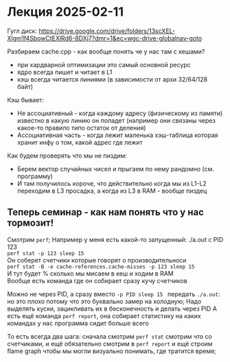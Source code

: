 # Лекция 2025-02-11
Гугл диск: https://drive.google.com/drive/folders/13scXEL-Xlgm1f4SbowCtEXlRd6-8DXj7?dmr=1&ec=wgc-drive-globalnav-goto

Разбираем cache.cpp - как вообще понять че у нас там с кешами?
- при хардварной оптимизации это самый основной ресурс
- ядро всегда пишет и читает в L1
- кэш всегда читается линиями (в зависимости от архи 32/64/128 байт)

Кэш бывает:
- Не ассоциативный - когда каждому адресу (физическому из памяти) известно в какую линию он попадет (например они связаны через какое-то правило типо остаток от деления)
- Ассоциативная часть - когда лежит маленька хэш-таблица которая хранит инфу о том, какой адрес где лежит

Как будем проверять что мы не пиздим:
- Берем вектор случайных чисел и прыгаем по нему рандомно (см. программу)
- И там получилось короче, что действительно когда мы из L1-L2 переходим в L3 просадка, а когда из L3 в RAM - вообще пиздец


## Теперь семинар - как нам понять что у нас тормозит!
Смотрим `perf`; Например у меня есть какой-то запущенный: ./a.out с PID 123  
`perf stat -p 123 sleep 15`  
Он соберет счетчики которые говорят о производительноси  
`perf stat -B -e cache-references.cache-misses -p 123 sleep 15`  
И тут будет % сколько мы мисаем в кеш и ходим в RAM  
Вообще есть команда где он собирает сразу кучу счетчиков  

Можно не через PID, а сразу вместо `-p PID sleep 15 ` передать `./a.out`: но это плохо потому что это буквально замер на холодную; Надо выделять куски, зацикливать их в бесконечность и делать через PID
А есть ещё команда `perf report`, она собирает статистику на каких командах у нас программа сидит больше всего

То есть всегда два шага: сначала смотрим `perf stat` смотрим что со счетчиками, и ещё обязательно смотрим в `perf report` и ещё строим flame graph чтобы мы могли визуально понимать, где тратится время;

